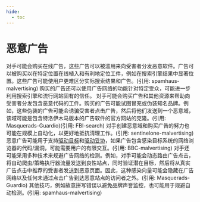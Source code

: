 ```yaml
---
hide:
  - toc
---
```


# 恶意广告

对手可能会购买在线广告，这些广告可以被滥用来向受害者分发恶意软件。广告可以被购买以在特定位置在线植入和有利地定位工件，例如在搜索引擎结果中显著位置。这些广告可能使用户更难区分实际搜索结果和广告。(引用: spamhaus-malvertising) 购买的广告还可以使用广告网络的功能针对特定受众，可能进一步利用搜索引擎和流行网站固有的信任。  对手可能会购买广告和其他资源来帮助向受害者分发包含恶意代码的工件。购买的广告可能试图冒充或伪装知名品牌。例如，这些伪装的广告可能会诱骗受害者点击广告，然后将他们发送到一个恶意域，该域可能是包含特洛伊木马版本的广告软件的官方网站的克隆。(引用: Masquerads-Guardio)(引用: FBI-search) 对手创建恶意域和购买广告的努力也可能在规模上自动化，以更好地抵抗清理工作。(引用: sentinelone-malvertising)  恶意广告可能用于支持[驱动目标](https://attack.mitre.org/techniques/T1608/004)和[驱动妥协](https://attack.mitre.org/techniques/T1189)，如果广告包含感染目标系统的网络浏览器的代码/漏洞，可能需要用户的有限交互。(引用: BBC-malvertising)  对手还可能采用多种技术来规避广告网络的检测。例如，对手可能会动态路由广告点击，将自动爬虫/策略执行器流量发送到良性站点，同时验证潜在目标，然后将从真实广告点击中推荐的受害者发送到恶意页面。因此，这种感染向量可能会隐藏在广告网络以及任何未通过点击广告到达恶意站点的访问者之外。(引用: Masquerads-Guardio) 其他技巧，例如故意拼写错误以避免品牌声誉监控，也可能用于规避自动检测。(引用: spamhaus-malvertising)
